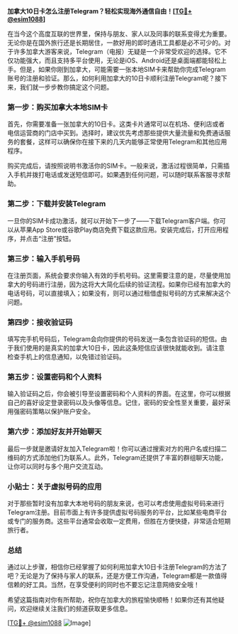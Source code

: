**加拿大10日卡怎么注册Telegram？轻松实现海外通信自由！[[TG💪+ @esim1088](https://t.me/s/esim1088)]**

在当今这个高度互联的世界里，保持与朋友、家人以及同事的联系变得尤为重要。无论你是在国外旅行还是长期居住，一款好用的即时通讯工具都是必不可少的。对于许多加拿大游客来说，Telegram（电报）无疑是一个非常受欢迎的选择。它不仅功能强大，而且支持多平台使用，无论是iOS、Android还是桌面端都能轻松上手。但是，如果你刚到加拿大，可能需要一张本地SIM卡来帮助你完成Telegram账号的注册和验证。那么，如何利用加拿大的10日卡顺利注册Telegram呢？接下来，我们就一步步教你搞定这个问题。

### 第一步：购买加拿大本地SIM卡

首先，你需要准备一张加拿大的10日卡。这类卡片通常可以在机场、便利店或者电信运营商的门店中买到。选择时，建议优先考虑那些提供大量流量和免费通话服务的套餐，这样可以确保你在接下来的几天内能够正常使用Telegram和其他应用程序。

购买完成后，请按照说明书激活你的SIM卡。一般来说，激活过程很简单，只需插入手机并拨打电话或发送短信即可。如果遇到任何问题，可以随时联系客服寻求帮助。

### 第二步：下载并安装Telegram

一旦你的SIM卡成功激活，就可以开始下一步了——下载Telegram客户端。你可以从苹果App Store或谷歌Play商店免费下载这款应用。安装完成后，打开应用程序，并点击“注册”按钮。

### 第三步：输入手机号码

在注册页面，系统会要求你输入有效的手机号码。这里需要注意的是，尽量使用加拿大的号码进行注册，因为这将大大简化后续的验证流程。如果你已经有加拿大的电话号码，可以直接填入；如果没有，则可以通过租借虚拟号码的方式来解决这个问题。

### 第四步：接收验证码

填写完手机号码后，Telegram会向你提供的号码发送一条包含验证码的短信。由于我们使用的是真实的加拿大10日卡，因此这条短信应该很快就能收到。请注意检查手机上的信息通知，以免错过验证码。

### 第五步：设置密码和个人资料

输入验证码之后，你会被引导至设置密码和个人资料的界面。在这里，你可以根据自己的喜好设定登录密码以及头像等信息。记住，密码的安全性至关重要，最好采用强密码策略以保护账户安全。

### 第六步：添加好友并开始聊天

最后一步就是邀请好友加入Telegram啦！你可以通过搜索对方的用户名或扫描二维码的方式添加他们为联系人。此外，Telegram还提供了丰富的群组聊天功能，让你可以同时与多个用户交流互动。

### 小贴士：关于虚拟号码的应用

对于那些暂时没有加拿大本地号码的朋友来说，也可以考虑使用虚拟号码来进行Telegram注册。目前市面上有许多提供虚拟号码服务的平台，比如某些电商平台或专门的服务商。这些平台通常会收取一定费用，但胜在方便快捷，非常适合短期旅行者。

### 总结

通过以上步骤，相信你已经掌握了如何利用加拿大10日卡注册Telegram的方法了吧？无论是为了保持与家人的联系，还是方便工作沟通，Telegram都是一款值得信赖的好工具。当然，在享受便利的同时也不要忘记注意网络安全哦！

希望这篇指南对你有所帮助，祝你在加拿大的旅程愉快顺畅！如果你还有其他疑问，欢迎继续关注我们的频道获取更多信息。

[[TG💪+ @esim1088](https://t.me/s/esim1088) ![Image](https://i.postimg.cc/4NQfJmqS/Snipaste-2025-05-13-00-14-12.png)]